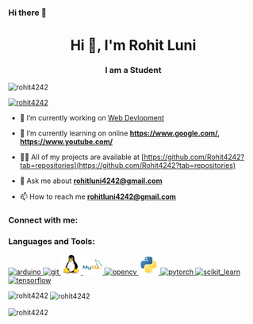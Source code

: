 ### Hi there 👋<h1 align="center">Hi 👋, I'm Rohit Luni</h1>
<h3 align="center">I am a Student</h3>

<p align="left"> <img src="https://komarev.com/ghpvc/?username=rohit4242&label=Profile%20views&color=0e75b6&style=flat" alt="rohit4242" /> </p>

<p align="left"> <a href="https://github.com/ryo-ma/github-profile-trophy"><img src="https://github-profile-trophy.vercel.app/?username=rohit4242" alt="rohit4242" /></a> </p>

- 🔭 I’m currently working on [Web Devlopment](https://github.com/Rohit4242)

- 🌱 I’m currently learning on online **https://www.google.com/, https://www.youtube.com/**

- 👨‍💻 All of my projects are available at [https://github.com/Rohit4242?tab=repositories](https://github.com/Rohit4242?tab=repositories)

- 💬 Ask me about **rohitluni4242@gmail.com**

- 📫 How to reach me **rohitluni4242@gmail.com**

<h3 align="left">Connect with me:</h3>
<p align="left">

<h3 align="left">Languages and Tools:</h3>
<p align="left"> <a href="https://www.arduino.cc/" target="_blank"> <img src="https://cdn.worldvectorlogo.com/logos/arduino-1.svg" alt="arduino" width="40" height="40"/> </a> <a href="https://git-scm.com/" target="_blank"> <img src="https://www.vectorlogo.zone/logos/git-scm/git-scm-icon.svg" alt="git" width="40" height="40"/> </a> <a href="https://www.linux.org/" target="_blank"> <img src="https://raw.githubusercontent.com/devicons/devicon/master/icons/linux/linux-original.svg" alt="linux" width="40" height="40"/> </a> <a href="https://www.mysql.com/" target="_blank"> <img src="https://raw.githubusercontent.com/devicons/devicon/master/icons/mysql/mysql-original-wordmark.svg" alt="mysql" width="40" height="40"/> </a> <a href="https://opencv.org/" target="_blank"> <img src="https://www.vectorlogo.zone/logos/opencv/opencv-icon.svg" alt="opencv" width="40" height="40"/> </a> <a href="https://www.python.org" target="_blank"> <img src="https://raw.githubusercontent.com/devicons/devicon/master/icons/python/python-original.svg" alt="python" width="40" height="40"/> </a> <a href="https://pytorch.org/" target="_blank"> <img src="https://www.vectorlogo.zone/logos/pytorch/pytorch-icon.svg" alt="pytorch" width="40" height="40"/> </a> <a href="https://scikit-learn.org/" target="_blank"> <img src="https://upload.wikimedia.org/wikipedia/commons/0/05/Scikit_learn_logo_small.svg" alt="scikit_learn" width="40" height="40"/> </a> <a href="https://www.tensorflow.org" target="_blank"> <img src="https://www.vectorlogo.zone/logos/tensorflow/tensorflow-icon.svg" alt="tensorflow" width="40" height="40"/> </a> </p>

<p><img align="left" src="https://github-readme-stats.vercel.app/api/top-langs?username=rohit4242&show_icons=true&locale=en&layout=compact" alt="rohit4242" /></p>

<p>&nbsp;<img align="center" src="https://github-readme-stats.vercel.app/api?username=rohit4242&show_icons=true&locale=en" alt="rohit4242" /></p>

<p><img align="center" src="https://github-readme-streak-stats.herokuapp.com/?user=rohit4242&" alt="rohit4242" /></p>
